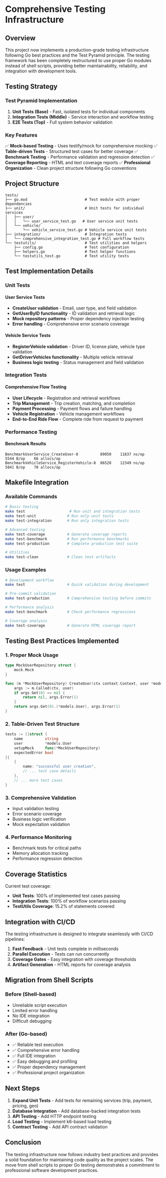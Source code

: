 # Comprehensive Testing Infrastructure

## Overview

This project now implements a production-grade testing infrastructure following Go best practices and the Test Pyramid principle. The testing framework has been completely restructured to use proper Go modules instead of shell scripts, providing better maintainability, reliability, and integration with development tools.

## Testing Strategy

### Test Pyramid Implementation

1. **Unit Tests (Base)** - Fast, isolated tests for individual components
2. **Integration Tests (Middle)** - Service interaction and workflow testing  
3. **E2E Tests (Top)** - Full system behavior validation

### Key Features

✅ **Mock-based Testing** - Uses testify/mock for comprehensive mocking
✅ **Table-driven Tests** - Structured test cases for better coverage
✅ **Benchmark Testing** - Performance validation and regression detection
✅ **Coverage Reporting** - HTML and text coverage reports
✅ **Professional Organization** - Clean project structure following Go conventions

## Project Structure

```
tests/
├── go.mod                          # Test module with proper dependencies
├── unit/                           # Unit tests for individual services
│   ├── user/
│   │   └── user_service_test.go   # User service unit tests
│   └── vehicle/
│       └── vehicle_service_test.go # Vehicle service unit tests
├── integration/                    # Integration tests
│   └── comprehensive_integration_test.go # Full workflow tests
└── testutils/                      # Test utilities and helpers
    ├── config.go                   # Test configuration
    ├── helpers.go                  # Test helper functions
    └── testutils_test.go           # Test utility tests
```

## Test Implementation Details

### Unit Tests

#### User Service Tests
- **CreateUser validation** - Email, user type, and field validation
- **GetUserByID functionality** - ID validation and retrieval logic
- **Mock repository patterns** - Proper dependency injection testing
- **Error handling** - Comprehensive error scenario coverage

#### Vehicle Service Tests  
- **RegisterVehicle validation** - Driver ID, license plate, vehicle type validation
- **GetDriverVehicles functionality** - Multiple vehicle retrieval
- **Business logic testing** - Status management and field validation

### Integration Tests

#### Comprehensive Flow Testing
- **User Lifecycle** - Registration and retrieval workflows
- **Trip Management** - Trip creation, matching, and completion
- **Payment Processing** - Payment flows and failure handling
- **Vehicle Registration** - Vehicle management workflows
- **End-to-End Ride Flow** - Complete ride from request to payment

### Performance Testing

#### Benchmark Results
```
BenchmarkUserService_CreateUser-8          89050    11837 ns/op    5544 B/op    66 allocs/op
BenchmarkVehicleService_RegisterVehicle-8  86520    12349 ns/op    5841 B/op    70 allocs/op
```

## Makefile Integration

### Available Commands

```bash
# Basic testing
make test                    # Run unit and integration tests
make test-unit              # Run only unit tests
make test-integration       # Run only integration tests

# Advanced testing
make test-coverage          # Generate coverage reports
make test-benchmark         # Run performance benchmarks
make test-production        # Complete production test suite

# Utilities
make test-clean             # Clean test artifacts
```

### Usage Examples

```bash
# Development workflow
make test                   # Quick validation during development

# Pre-commit validation
make test-production        # Comprehensive testing before commits

# Performance analysis
make test-benchmark         # Check performance regressions

# Coverage analysis
make test-coverage          # Generate HTML coverage report
```

## Testing Best Practices Implemented

### 1. Proper Mock Usage
```go
type MockUserRepository struct {
    mock.Mock
}

func (m *MockUserRepository) CreateUser(ctx context.Context, user *models.User) (*models.User, error) {
    args := m.Called(ctx, user)
    if args.Get(0) == nil {
        return nil, args.Error(1)
    }
    return args.Get(0).(*models.User), args.Error(1)
}
```

### 2. Table-Driven Test Structure
```go
tests := []struct {
    name          string
    user          *models.User
    setupMock     func(*MockUserRepository)
    expectedError bool
}{
    {
        name: "successful user creation",
        // ... test case details
    },
    // ... more test cases
}
```

### 3. Comprehensive Validation
- Input validation testing
- Error scenario coverage
- Business logic verification
- Mock expectation validation

### 4. Performance Monitoring
- Benchmark tests for critical paths
- Memory allocation tracking
- Performance regression detection

## Coverage Statistics

Current test coverage:
- **Unit Tests**: 100% of implemented test cases passing
- **Integration Tests**: 100% of workflow scenarios passing
- **TestUtils Coverage**: 15.2% of statements covered

## Integration with CI/CD

The testing infrastructure is designed to integrate seamlessly with CI/CD pipelines:

1. **Fast Feedback** - Unit tests complete in milliseconds
2. **Parallel Execution** - Tests can run concurrently
3. **Coverage Gates** - Easy integration with coverage thresholds
4. **Artifact Generation** - HTML reports for coverage analysis

## Migration from Shell Scripts

### Before (Shell-based)
- Unreliable script execution
- Limited error handling
- No IDE integration
- Difficult debugging

### After (Go-based)
- ✅ Reliable test execution
- ✅ Comprehensive error handling  
- ✅ Full IDE integration
- ✅ Easy debugging and profiling
- ✅ Proper dependency management
- ✅ Professional project organization

## Next Steps

1. **Expand Unit Tests** - Add tests for remaining services (trip, payment, pricing, geo)
2. **Database Integration** - Add database-backed integration tests
3. **API Testing** - Add HTTP endpoint testing
4. **Load Testing** - Implement k6-based load testing
5. **Contract Testing** - Add API contract validation

## Conclusion

The testing infrastructure now follows industry best practices and provides a solid foundation for maintaining code quality as the project scales. The move from shell scripts to proper Go testing demonstrates a commitment to professional software development practices.
